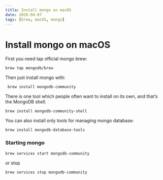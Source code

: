 ```yaml
---
titla: Install mongo on macOS
date: 2020-04-07
tags: [brew, macOS, mongo]
---
```




# Install mongo on macOS

First you need tap official mongo brew:

```shell
brew tap mongodb/brew
```

Then just install mongo with:

```shell
 brew install mongodb-community
```

There is one tool which people often want to install on its own, and that’s the MongoDB shell.

```shell
brew install mongodb-community-shell
```

You can also install only tools for managing mongo database:

```shell
brew install mongodb-database-tools
```

### Starting mongo

```shell
brew services start mongodb-community
```

or stop

```shell
brew services stop mongodb-community
```

